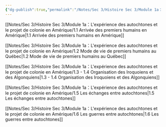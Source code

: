 ```yaml
---
{"dg-publish":true,"permalink":"/Notes/Sec 3/Histoire Sec 3/Module 1a：L'expérience des autochtones et le projet de colonie en Amérique/"}
---
```



[[Notes/Sec 3/Histoire Sec 3/Module 1a：L'expérience des autochtones et le projet de colonie en Amérique/1.1 Arrivée des premiers humains en Amérique\|1.1 Arrivée des premiers humains en Amérique]]

[[Notes/Sec 3/Histoire Sec 3/Module 1a：L'expérience des autochtones et le projet de colonie en Amérique/1.2 Mode de vie de premiers humains au Québec\|1.2 Mode de vie de premiers humains au Québec]]

[[Notes/Sec 3/Histoire Sec 3/Module 1a：L'expérience des autochtones et le projet de colonie en Amérique/1.3 - 1.4 Organisation des Iroquoiens et des Algonquiens\|1.3 - 1.4 Organisation des Iroquoiens et des Algonquiens]]

[[Notes/Sec 3/Histoire Sec 3/Module 1a：L'expérience des autochtones et le projet de colonie en Amérique/1.5 Les échanges entre autochtones\|1.5 Les échanges entre autochtones]]

[[Notes/Sec 3/Histoire Sec 3/Module 1a：L'expérience des autochtones et le projet de colonie en Amérique/1.6 Les guerres entre autochtones\|1.6 Les guerres entre autochtones]]
